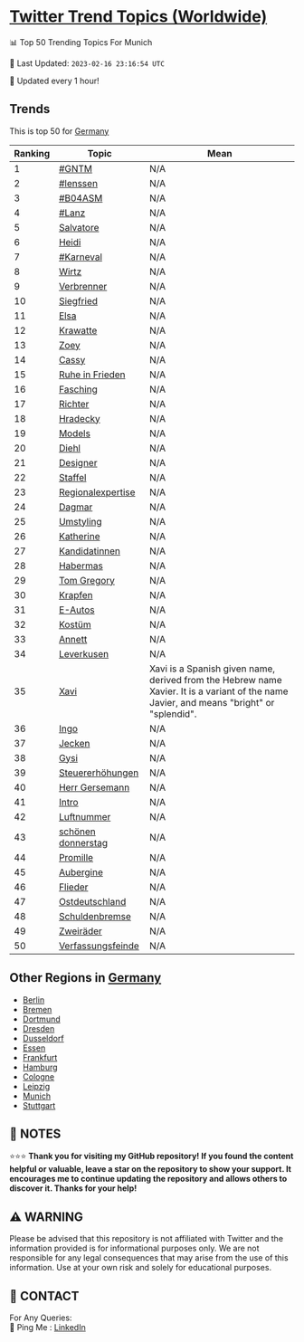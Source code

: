 [Twitter Trend Topics (Worldwide)](https://github.com/ErcinDedeoglu/Twitter-Trend-Topics)
==========


📊 Top 50 Trending Topics For Munich

📆 Last Updated: `2023-02-16 23:16:54 UTC`

🔧 Updated every 1 hour!


## Trends

This is top 50 for [Germany](</Germany>)

| Ranking | Topic | Mean |
| ------- | ------------ | ------------ |
| 1 | [#GNTM](http://twitter.com/search?q=%23GNTM) | N/A |
| 2 | [#lenssen](http://twitter.com/search?q=%23lenssen) | N/A |
| 3 | [#B04ASM](http://twitter.com/search?q=%23B04ASM) | N/A |
| 4 | [#Lanz](http://twitter.com/search?q=%23Lanz) | N/A |
| 5 | [Salvatore](http://twitter.com/search?q=Salvatore) | N/A |
| 6 | [Heidi](http://twitter.com/search?q=Heidi) | N/A |
| 7 | [#Karneval](http://twitter.com/search?q=%23Karneval) | N/A |
| 8 | [Wirtz](http://twitter.com/search?q=Wirtz) | N/A |
| 9 | [Verbrenner](http://twitter.com/search?q=Verbrenner) | N/A |
| 10 | [Siegfried](http://twitter.com/search?q=Siegfried) | N/A |
| 11 | [Elsa](http://twitter.com/search?q=Elsa) | N/A |
| 12 | [Krawatte](http://twitter.com/search?q=Krawatte) | N/A |
| 13 | [Zoey](http://twitter.com/search?q=Zoey) | N/A |
| 14 | [Cassy](http://twitter.com/search?q=Cassy) | N/A |
| 15 | [Ruhe in Frieden](http://twitter.com/search?q=Ruhe+in+Frieden) | N/A |
| 16 | [Fasching](http://twitter.com/search?q=Fasching) | N/A |
| 17 | [Richter](http://twitter.com/search?q=Richter) | N/A |
| 18 | [Hradecky](http://twitter.com/search?q=Hradecky) | N/A |
| 19 | [Models](http://twitter.com/search?q=Models) | N/A |
| 20 | [Diehl](http://twitter.com/search?q=Diehl) | N/A |
| 21 | [Designer](http://twitter.com/search?q=Designer) | N/A |
| 22 | [Staffel](http://twitter.com/search?q=Staffel) | N/A |
| 23 | [Regionalexpertise](http://twitter.com/search?q=Regionalexpertise) | N/A |
| 24 | [Dagmar](http://twitter.com/search?q=Dagmar) | N/A |
| 25 | [Umstyling](http://twitter.com/search?q=Umstyling) | N/A |
| 26 | [Katherine](http://twitter.com/search?q=Katherine) | N/A |
| 27 | [Kandidatinnen](http://twitter.com/search?q=Kandidatinnen) | N/A |
| 28 | [Habermas](http://twitter.com/search?q=Habermas) | N/A |
| 29 | [Tom Gregory](http://twitter.com/search?q=Tom+Gregory) | N/A |
| 30 | [Krapfen](http://twitter.com/search?q=Krapfen) | N/A |
| 31 | [E-Autos](http://twitter.com/search?q=E-Autos) | N/A |
| 32 | [Kostüm](http://twitter.com/search?q=Kost%c3%bcm) | N/A |
| 33 | [Annett](http://twitter.com/search?q=Annett) | N/A |
| 34 | [Leverkusen](http://twitter.com/search?q=Leverkusen) | N/A |
| 35 | [Xavi](http://twitter.com/search?q=Xavi) | Xavi is a Spanish given name, derived from the Hebrew name Xavier. It is a variant of the name Javier, and means "bright" or "splendid". |
| 36 | [Ingo](http://twitter.com/search?q=Ingo) | N/A |
| 37 | [Jecken](http://twitter.com/search?q=Jecken) | N/A |
| 38 | [Gysi](http://twitter.com/search?q=Gysi) | N/A |
| 39 | [Steuererhöhungen](http://twitter.com/search?q=Steuererh%c3%b6hungen) | N/A |
| 40 | [Herr Gersemann](http://twitter.com/search?q=Herr+Gersemann) | N/A |
| 41 | [Intro](http://twitter.com/search?q=Intro) | N/A |
| 42 | [Luftnummer](http://twitter.com/search?q=Luftnummer) | N/A |
| 43 | [schönen donnerstag](http://twitter.com/search?q=sch%c3%b6nen+donnerstag) | N/A |
| 44 | [Promille](http://twitter.com/search?q=Promille) | N/A |
| 45 | [Aubergine](http://twitter.com/search?q=Aubergine) | N/A |
| 46 | [Flieder](http://twitter.com/search?q=Flieder) | N/A |
| 47 | [Ostdeutschland](http://twitter.com/search?q=Ostdeutschland) | N/A |
| 48 | [Schuldenbremse](http://twitter.com/search?q=Schuldenbremse) | N/A |
| 49 | [Zweiräder](http://twitter.com/search?q=Zweir%c3%a4der) | N/A |
| 50 | [Verfassungsfeinde](http://twitter.com/search?q=Verfassungsfeinde) | N/A |



## Other Regions in [Germany](</Germany>)

* [Berlin](</Germany/Berlin.md>)
* [Bremen](</Germany/Bremen.md>)
* [Dortmund](</Germany/Dortmund.md>)
* [Dresden](</Germany/Dresden.md>)
* [Dusseldorf](</Germany/Dusseldorf.md>)
* [Essen](</Germany/Essen.md>)
* [Frankfurt](</Germany/Frankfurt.md>)
* [Hamburg](</Germany/Hamburg.md>)
* [Cologne](</Germany/Cologne.md>)
* [Leipzig](</Germany/Leipzig.md>)
* [Munich](</Germany/Munich.md>)
* [Stuttgart](</Germany/Stuttgart.md>)



## 📝 NOTES

⭐⭐⭐ **Thank you for visiting my GitHub repository! If you found the content helpful or valuable, leave a star on the repository to show your support. It encourages me to continue updating the repository and allows others to discover it. Thanks for your help!**


## ⚠️ WARNING

Please be advised that this repository is not affiliated with Twitter and the information provided is for informational purposes only. We are not responsible for any legal consequences that may arise from the use of this information. Use at your own risk and solely for educational purposes.


## 📨 CONTACT

 For Any Queries:  
            🏓 Ping Me : [LinkedIn](https://www.linkedin.com/in/ercindedeoglu/)
